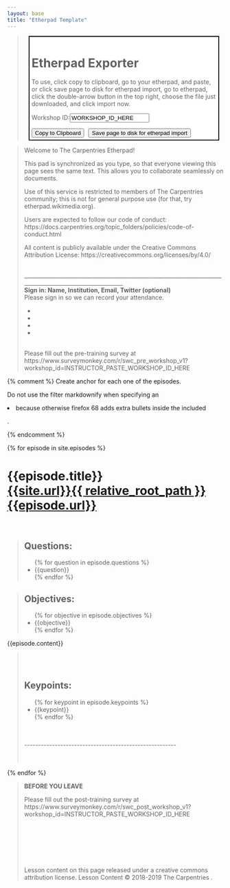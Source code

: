 ```yaml
---
layout: base
title: "Etherpad Template"
---
```

<blockquote><div style=' border:2px solid black; background:white;margin:10px;padding:5px;'><h1> Etherpad Exporter </h1><p>To use, click copy to clipboard, go to your etherpad, and paste, or click save page to disk for etherpad import, go to etherpad, click the double-arrow button in the top right, choose the file just downloaded, and click import now.</p>
  <p>Workshop ID:<input id="workshop-id" name="workshop-id" value="WORKSHOP_ID_HERE"/></p>
  <button id="copy-button" data-clipboard-target="#data-copy-target"  style="">Copy to Clipboard</button><button id="save-button" onClick="save()"  style="margin-left:10px;">Save page to disk for etherpad import</button></div></blockquote>

<div id="data-copy-target">
<blockquote >
<p>Welcome to The Carpentries Etherpad!</p>

<p>This pad is synchronized as you type, so that everyone viewing this page sees the same text. This allows you to collaborate seamlessly on documents.</p>

<p>Use of this service is restricted to members of The Carpentries community; this is not for general purpose use (for that, try etherpad.wikimedia.org).</p>

<p>Users are expected to follow our code of conduct: https://docs.carpentries.org/topic_folders/policies/code-of-conduct.html</p>

<p>All content is publicly available under the Creative Commons Attribution License: https://creativecommons.org/licenses/by/4.0/</p>
<br/> ____________________________________________________________________________________________________________
<br/>
<b>Sign in: Name, Institution, Email, Twitter (optional)</b><br/>
Please sign in so we can record your attendance.<br/>
<ul>
  <li>&nbsp;</li>
  <li>&nbsp;</li>
  <li>&nbsp;</li>
  <li>&nbsp;</li>
</ul>
<br/>
Please fill out the pre-training survey at https://www.surveymonkey.com/r/swc_pre_workshop_v1?workshop_id=<span id="preid">INSTRUCTOR_PASTE_WORKSHOP_ID_HERE</span>
 
</blockquote> 




{% comment %}
Create anchor for each one of the episodes.

Do not use the filter markdownify when specifying an <li> because otherwise firefox 68 adds extra bullets inside the included <p>.

{% endcomment %}

{% for episode in site.episodes %}
<h1>{{episode.title}} <br/><a href="{{site.url}}{{ relative_root_path }}{{episode.url}}">{{site.url}}{{ relative_root_path }}{{episode.url}}</a></h1>

<br/>
<blockquote>
<h2>Questions:</h2>
<ul>
{% for question in episode.questions %}
<li>{{question}}</li>
{% endfor %}
</ul>
</blockquote>

<blockquote>
<h2>Objectives:</h2>
<ul>
{% for objective in episode.objectives %}
<li>{{objective}}</li>
{% endfor %}
</ul>
</blockquote>



{{episode.content}}

<blockquote>
  <br/><br/>
<h2>Keypoints:</h2>
<ul>
{% for keypoint in episode.keypoints %}
<li>{{keypoint}}</li>
{% endfor %}
</ul>
<br/><br/>
-------------------------------------------------------<br/><br/><br/>

</blockquote>



{% endfor %}

<blockquote>
<p><b>BEFORE YOU LEAVE</b></p>
<p>Please fill out the post-training survey at https://www.surveymonkey.com/r/swc_post_workshop_v1?workshop_id=<span id="postid">INSTRUCTOR_PASTE_WORKSHOP_ID_HERE</span></p>
<br/><br/><br/><br/><br/>

<p>Lesson content on this page released under a creative commons attribution license. Lesson Content &copy; 2018-2019 The Carpentries .</p>
</blockquote>
</div>
<script src='../assets/js/clipboard.min.js'></script>

<script>

//https://stackoverflow.com/a/29462236/263449
function save() {
  var htmlContent = [$("#data-copy-target").html()];
  var bl = new Blob(htmlContent, {type: "text/html"});
  var a = document.createElement("a");
  a.href = URL.createObjectURL(bl);
  a.download = "etherpad-export-from-carpentries.html";
  a.hidden = true;
  document.body.appendChild(a);
  a.innerHTML = "download link";
  a.click();
}
</script>


<script>  window.onload = function() {

//Why paste workshop ID two places in the middle of the document when it can be highlighted front and centre and changed twice automatically?
$("input#workshop-id").change(function(){
  $("#preid").text($(this).val());
  $("#postid").text($(this).val());
})

// Find headers (h1..3), and add physical linebreaks around them, while trying to minimise the appearance of physical linebreaks, so that they render in the degraded html of etherpad. 

$( "h1, h2, h3" ).not("blockquote h2").before("<br style='line-height:0px'/><br/>").after("<br/>");

// Also wrap headers in bold, as headers do not transfer over to the etherpad.
$( "h1, h2, h3" ).not("blockquote h2").wrap("<b>");

// We want to differentiate level 2 and level 3 headers, so I'm progressively adding styling to them, while retaining the bold.
$("h2").wrap("<i>");
$("h3").wrap("<u>");


// //Also need to kill images. Not sure we need to keep images in blockquotes, but eh, might be useful some day if we print it off or something.
// //https://stackoverflow.com/a/19073240/263449


$("img").each(function(){
  $(this).parent().replaceWith("<blockquote><p>Image: "+$(this).prop('alt')+" "+$(this).prop('src')+"</p></blockquote>")
})


// Remove all paragraph text which exists outside of a blockquote
$( "p").not('blockquote p').remove();

$( "pre").not('blockquote pre').parent().parent().remove();

// Also remove all unordered lists.
$( "ul").not('blockquote ul').remove();

// Can't forget ordered lists.
$( "ol").not('blockquote ol').remove();

// The navbar presents copying problems, so we need to clear that as well
$(".navbar").remove();

// Code should also not be copied over to the etherpad. Code is indicated by the .source class on divs, rather than as a blockquote
$( "div.source").not('blockquote div.source').remove();

// Other divs need to be removed too
//$( "[class^='highlight']").not('blockquote [class^="highlight"]').remove();

//oops, forgot to clear out the footer.
$("footer").remove();


//Take all ordered lists and turn them into unordered lists, because ordered lists don't transfer well into the etherpad.
//https://stackoverflow.com/a/12679823/263449
$($('ol').get().reverse()).each(function(){
  $(this).replaceWith($('<ul>'+$(this).html()+'</ul>'))
})


//Remove all solutions from the text
$("blockquote.solution").remove();


// I wanted to keep challenges, callouts, and discussion blocks. However, the icons don't transfer, so I need to add the calling-out word (exercise, etc) to the header (and then render the header as an h2) so that there is appropriate formatting transfered to the etherpad, and that each of these has a useful label in the text-only zone.
$("blockquote.challenge h2").each(function(){
  var oldtext = $(this).text();
  $(this).text("Exercise: "+oldtext).before("<br/><br/>").wrap("<b>").wrap("<i>");
});
$("blockquote.callout h2").each(function(){
  var oldtext = $(this).text();
  $(this).text("Callout: "+oldtext).before("<br/><br/>").wrap("<b>").wrap("<i>");
  
});
$("blockquote.discussion h2").each(function(){
  var oldtext = $(this).text();
  $(this).text("Discussion: "+oldtext).before("<br/><br/>").wrap("<b>").wrap("<i>");
  
});


//Once we've cleaned out things, we need to unblockquote everything for best pasting.
//https://stackoverflow.com/a/17872365/263449
$("blockquote").contents().unwrap();



//To address @maxim-belkin's comments on code formatting and newlines being lost.
//$("*").removeAttr('id');

$("div[class^='language']").each(function(){
  if ($(this).hasClass("language-python") == true) {
    $(this).before("<i>Python:</i><br/>");
  } 
  else {
    $(this).before("<i>Code:</i><br/>");
  }

})
$("div[class^='output']").each(function(){
  $(this).before("<i>Output:</i><br/>");
  

})

$("div").after("<br/>");

$("pre").each(function(){
  $(this).text($(this).text().replace("\n","\n\n")) ;
})

//remove all non-essential formatting. (Specifically preserving the container.)
$("[class]").not(".container").removeClass();

// //This is just a check for me to make sure that execution has proceeded this far and I haven't messed something fundamental up.
// //console.log("hi");

//https://stackoverflow.com/a/22581382/263449
new ClipboardJS("#copy-button");

  }

</script>

